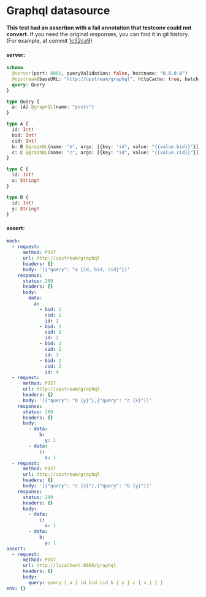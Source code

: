 # Graphql datasource

**This test had an assertion with a fail annotation that testconv could not convert.** If you need the original responses, you can find it in git history. (For example, at commit [1c32ca9](https://github.com/tailcallhq/tailcall/tree/1c32ca9e8080ae3b17e9cf41078d028d3e0289da))

#### server:

```graphql
schema
  @server(port: 8001, queryValidation: false, hostname: "0.0.0.0")
  @upstream(baseURL: "http://upstream/graphql", httpCache: true, batch: {delay: 1}) {
  query: Query
}

type Query {
  a: [A] @graphQL(name: "posts")
}

type A {
  id: Int!
  bid: Int!
  cid: Int!
  b: B @graphQL(name: "b", args: [{key: "id", value: "{{value.bid}}"}], batch: true)
  c: C @graphQL(name: "c", args: [{key: "id", value: "{{value.cid}}"}], batch: true)
}

type C {
  id: Int!
  x: String!
}

type B {
  id: Int!
  y: String!
}
```

#### assert:

```yml
mock:
  - request:
      method: POST
      url: http://upstream/graphql
      headers: {}
      body: '[{"query": "a {id, bid, cid}"}]'
    response:
      status: 200
      headers: {}
      body:
        data:
          a:
            - bid: 1
              cid: 1
              id: 1
            - bid: 1
              cid: 1
              id: 2
            - bid: 2
              cid: 2
              id: 3
            - bid: 2
              cid: 2
              id: 4
  - request:
      method: POST
      url: http://upstream/graphql
      headers: {}
      body: '[{"query": "b {y}"},{"query": "c {x}"}]'
    response:
      status: 200
      headers: {}
      body:
        - data:
            b:
              y: 1
        - data:
            c:
              x: 1
  - request:
      method: POST
      url: http://upstream/graphql
      headers: {}
      body: '[{"query": "c {x}"},{"query": "b {y}"}]'
    response:
      status: 200
      headers: {}
      body:
        - data:
            c:
              x: 1
        - data:
            b:
              y: 1
assert:
  - request:
      method: POST
      url: http://localhost:8080/graphql
      headers: {}
      body:
        query: query { a { id bid cid b { y } c { x } } }
env: {}
```
